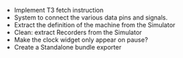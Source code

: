 * Implement T3 fetch instruction
* System to connect the various data pins and signals. 
* Extract the definition of the machine from the Simulator
* Clean: extract Recorders from the Simulator
* Make the clock widget only appear on pause?
* Create a Standalone bundle exporter
